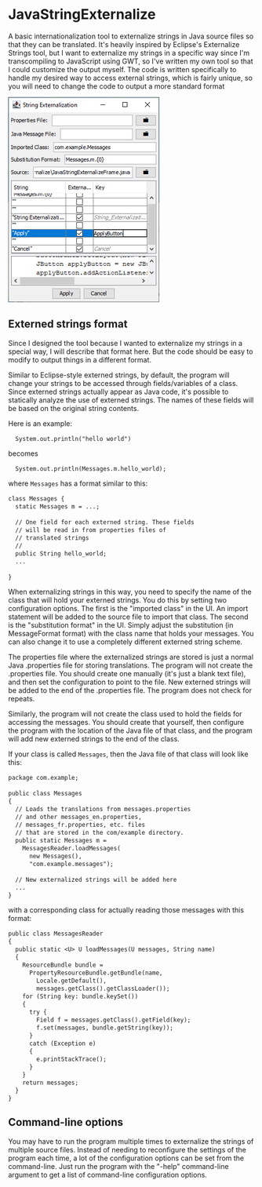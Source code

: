 # JavaStringExternalize

A basic internationalization tool to externalize strings in Java source files so that they can be translated. It's heavily inspired by Eclipse's Externalize Strings tool, but I want to externalize my strings in a specific way since I'm transcompiling to JavaScript using GWT, so I've written my own tool so that I could customize the output myself. The code is written specifically to handle my desired way to access external strings, which is fairly unique, so you will need to change the code to output a more standard format

![Screenshot of UI](docs/stringExternalizationUi.png)


## Externed strings format

Since I designed the tool because I wanted to externalize my strings in a special way, I will describe that format here. But the code should be easy to modify to output things in a different format.

Similar to Eclipse-style externed strings, by default, the program will change your strings to be accessed through fields/variables of a class. Since externed strings actually appear as Java code, it's possible to statically analyze the use of externed strings. The names of these fields will be based on the original string contents.

Here is an example:

```
  System.out.println("hello world")
```

becomes

```
  System.out.println(Messages.m.hello_world);  
```

where `Messages` has a format similar to this:

```
class Messages {
  static Messages m = ...;

  // One field for each externed string. These fields
  // will be read in from properties files of 
  // translated strings
  //
  public String hello_world;
  ...
  
}
```

When externalizing strings in this way, you need to specify the name of the class that will hold your externed strings. You do this by setting two configuration options. The first is the "imported class" in the UI. An import statement will be added to the source file to import that class. The second is the "substitution format" in the UI. Simply adjust the substitution (in MessageFormat format) with the class name that holds your messages. You can also change it to use a completely different externed string scheme.

The properties file where the externalized strings are stored is just a normal Java .properties file for storing translations. The program will not create the .properties file. You should create one manually (it's just a blank text file), and then set the configuration to point to the file. New externed strings will be added to the end of the .properties file. The program does not check for repeats.

Similarly, the program will not create the class used to hold the fields for accessing the messages. You should create that yourself, then configure the program with the location of the Java file of that class, and the program will add new externed strings to the end of the class.

If your class is called `Messages`, then the Java file of that class will look like this:

```
package com.example;

public class Messages
{
  // Loads the translations from messages.properties
  // and other messages_en.properties, 
  // messages_fr.properties, etc. files
  // that are stored in the com/example directory.
  public static Messages m =
    MessagesReader.loadMessages(
      new Messages(), 
      "com.example.messages");

  // New externalized strings will be added here
  ...  
}

```

with a corresponding class for actually reading those messages with this format:

```
public class MessagesReader
{
  public static <U> U loadMessages(U messages, String name)
  {
    ResourceBundle bundle = 
      PropertyResourceBundle.getBundle(name, 
        Locale.getDefault(), 
        messages.getClass().getClassLoader());
    for (String key: bundle.keySet())
    {
      try {
        Field f = messages.getClass().getField(key);
        f.set(messages, bundle.getString(key));
      }
      catch (Exception e)
      {
        e.printStackTrace();
      }
    }
    return messages;
  }
}
```


## Command-line options

You may have to run the program multiple times to externalize the strings of multiple source files. Instead of needing to reconfigure the settings of the program each time, a lot of the configuration options can be set from the command-line. Just run the program with the "-help" command-line argument to get a list of command-line configuration options.